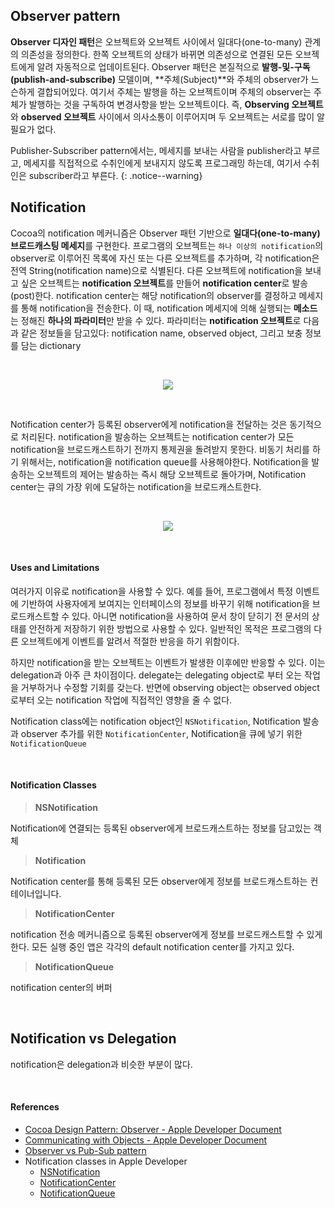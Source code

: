 ## Observer pattern

**Observer 디자인 패턴**은 오브젝트와 오브젝트 사이에서 일대다(one-to-many) 관계의 의존성을 정의한다. 한쪽 오브젝트의 상태가 바뀌면 의존성으로 연결된 모든 오브젝트에게 알려 자동적으로 업데이트된다. Observer 패턴은 본질적으로 **발행-및-구독(publish-and-subscribe)** 모델이며, **주체(Subject)**와 주체의 observer가 느슨하게 결합되어있다. 여기서 주체는 발행을 하는 오브젝트이며 주체의 observer는 주체가 발행하는 것을 구독하여 변경사항을 받는 오브젝트이다. 즉, **Observing 오브젝트**와 **observed 오브젝트** 사이에서 의사소통이 이루어지며 두 오브젝트는 서로를 많이 알 필요가 없다.

Publisher-Subscriber pattern에서는, 메세지를 보내는 사람을 publisher라고 부르고, 메세지를 직접적으로 수취인에게 보내지지 않도록 프로그래밍 하는데, 여기서 수취인은 subscriber라고 부른다.
{: .notice--warning}

## Notification

Cocoa의 notification 메커니즘은 Observer 패턴 기반으로 **일대다(one-to-many) 브로드캐스팅 메세지**를 구현한다. 프로그램의 오브젝트는 `하나 이상의 notification`의 observer로 이루어진 목록에 자신 또는 다른 오브젝트를 추가하며, 각 notification은 전역 String(notification name)으로 식별된다. 다른 오브젝트에 notification을 보내고 싶은 오브젝트는 **notification 오브젝트**를 만들어 **notification center**로 발송(post)한다. notification center는 해당 notification의 observer를 결정하고 메세지를 통해 notification을 전송한다. 이 때, notification 메세지에 의해 실행되는 **메소드**는 정해진 **하나의 파라미터**만 받을 수 있다. 파라미터는 **notification 오브젝트**로 다음과 같은 정보들을 담고있다: notification name, observed object, 그리고 보충 정보를 담는 dictionary

<br>

<p align="center">
  <img src="https://developer.apple.com/library/archive/documentation/Cocoa/Conceptual/CocoaFundamentals/Art/notificationcenter.gif">
</p>

<br>

Notification center가 등록된 observer에게 notification을 전달하는 것은 동기적으로 처리된다. notification을 발송하는 오브젝트는 notification center가 모든 notification을 브로드캐스트하기 전까지 통제권을 돌려받지 못한다. 비동기 처리를 하기 위해서는, notification을 notification queue를 사용해야한다. Notification을 발송하는 오브젝트의 제어는 발송하는 즉시 해당 오브젝트로 돌아가며, Notification center는 큐의 가장 위에 도달하는 notification을 브로드캐스트한다.

<br>

<p align="center">
  <img src="https://developer.apple.com/library/archive/documentation/Cocoa/Conceptual/CocoaFundamentals/Art/notificationqueue.gif">
</p>

<br>

#### Uses and Limitations

여러가지 이유로 notification을 사용할 수 있다. 예를 들어, 프로그램에서 특정 이벤트에 기반하여 사용자에게 보여지는 인터페이스의 정보를 바꾸기 위해 notification을 브로드캐스트할 수 있다. 아니면 notification을 사용하여 문서 창이 닫히기 전 문서의 상태를 안전하게 저장하기 위한 방법으로 사용할 수 있다. 일반적인 목적은 프로그램의 다른 오브젝트에게 이벤트를 알려서 적절한 반응을 하기 위함이다.

하지만 notification을 받는 오브젝트는 이벤트가 발생한 이후에만 반응할 수 있다. 이는 delegation과 아주 큰 차이점이다. delegate는 delegating object로 부터 오는 작업을 거부하거나 수정할 기회를 갖는다. 반면에 observing object는 observed object로부터 오는 notification 작업에 직접적인 영향을 줄 수 없다.

Notification class에는 notification object인 `NSNotification`, Notification 발송과 observer 추가를 위한 `NotificationCenter`, Notification을 큐에 넣기 위한 `NotificationQueue`

<br>

#### Notification Classes

> **NSNotification**

Notification에 연결되는 등록된 observer에게 브로드캐스트하는 정보를 담고있는 객체

> **Notification**

Notification center를 통해 등록된 모든 observer에게 정보를 브로드캐스트하는 컨테이너입니다. 

> **NotificationCenter**

notification 전송 메커니즘으로 등록된 observer에게 정보를 브로드캐스트할 수 있게 한다. 
모든 실행 중인 앱은 각각의 default notification center를 가지고 있다.

> **NotificationQueue**

notification center의 버퍼

<br>

## Notification vs Delegation

notification은 delegation과 비슷한 부분이 많다. 

<br>

#### References

- [Cocoa Design Pattern: Observer - Apple Developer Document](https://developer.apple.com/library/archive/documentation/Cocoa/Conceptual/CocoaFundamentals/CocoaDesignPatterns/CocoaDesignPatterns.html#//apple_ref/doc/uid/TP40002974-CH6-SW20)
- [Communicating with Objects - Apple Developer Document](https://developer.apple.com/library/archive/documentation/Cocoa/Conceptual/CocoaFundamentals/CommunicatingWithObjects/CommunicateWithObjects.html#//apple_ref/doc/uid/TP40002974-CH7-SW7)
- [Observer vs Pub-Sub pattern](https://hackernoon.com/observer-vs-pub-sub-pattern-50d3b27f838c)
- Notification classes in Apple Developer
  - [NSNotification](https://developer.apple.com/documentation/foundation/nsnotification)
  - [NotificationCenter](https://developer.apple.com/documentation/foundation/notificationcenter)
  - [NotificationQueue](https://developer.apple.com/documentation/foundation/notificationqueue)